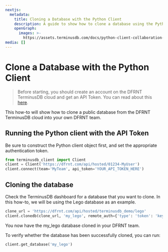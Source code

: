```yaml
---
nextjs:
  metadata:
    title: Cloning a Database with the Python Client
    description: A guide to show how to clone a database using the Python Client.
    openGraph:
      images: >-
        https://assets.terminusdb.com/docs/python-client-collaboration-clone.png
media: []
---
```


# Clone a Database with the Python Client

> Before starting, you should create an account on the DFRNT TerminusDB cloud and get an API Token. You can read about this [here](/docs/how-to-connect-terminuscms/).

This how-to will show how to clone a public database from the DFRNT TerminusDB cloud into your own DFRNT team.

## Running the Python client with the API Token

Be sure to construct the Python client object first, and set the appropriate authentication token.

```python
from terminusdb_client import Client
client = Client('https://dfrnt.com/api/hosted/01234-MyUser')
client.connect(team='MyTeam', api_token='YOUR_API_TOKEN_HERE')
```

## Cloning the database

Check the TerminusDB dashboard for a database that you want to clone. In this how-to, we will be using the Lego database as an example.

```python
clone_url = 'https://dfrnt.com/api/hosted/terminusdb_demo/lego'
client.clonedb(clone_url, 'my_lego', remote_auth={'type': 'token': 'key': 'YOUR_API_TOKEN_HERE'})
```

You now have the my\_lego database cloned in your DFRNT team.

To verify whether the database has been successfully cloned, you can run:

```python
client.get_database('my_lego')
```